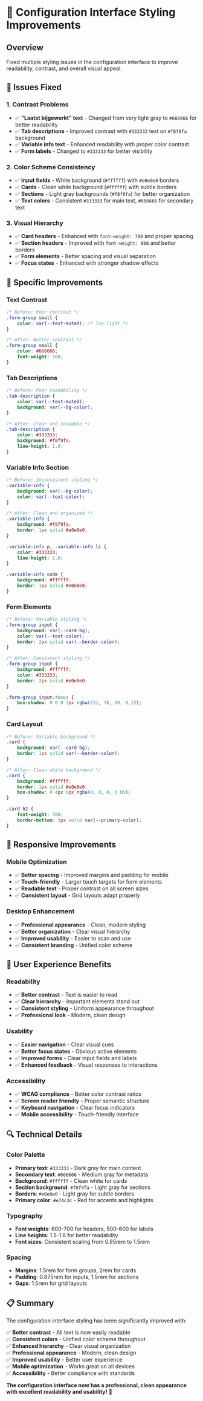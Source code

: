 # 🎨 Configuration Interface Styling Improvements

## Overview
Fixed multiple styling issues in the configuration interface to improve readability, contrast, and overall visual appeal.

## 🔧 Issues Fixed

### **1. Contrast Problems**
- ✅ **"Laatst bijgewerkt" text** - Changed from very light gray to `#666666` for better readability
- ✅ **Tab descriptions** - Improved contrast with `#333333` text on `#f8f9fa` background
- ✅ **Variable info text** - Enhanced readability with proper color contrast
- ✅ **Form labels** - Changed to `#333333` for better visibility

### **2. Color Scheme Consistency**
- ✅ **Input fields** - White background (`#ffffff`) with `#e0e0e0` borders
- ✅ **Cards** - Clean white background (`#ffffff`) with subtle borders
- ✅ **Sections** - Light gray backgrounds (`#f8f9fa`) for better organization
- ✅ **Text colors** - Consistent `#333333` for main text, `#666666` for secondary text

### **3. Visual Hierarchy**
- ✅ **Card headers** - Enhanced with `font-weight: 700` and proper spacing
- ✅ **Section headers** - Improved with `font-weight: 600` and better borders
- ✅ **Form elements** - Better spacing and visual separation
- ✅ **Focus states** - Enhanced with stronger shadow effects

## 🎨 Specific Improvements

### **Text Contrast**
```css
/* Before: Poor contrast */
.form-group small {
    color: var(--text-muted); /* Too light */
}

/* After: Better contrast */
.form-group small {
    color: #666666;
    font-weight: 500;
}
```

### **Tab Descriptions**
```css
/* Before: Poor readability */
.tab-description {
    color: var(--text-muted);
    background: var(--bg-color);
}

/* After: Clear and readable */
.tab-description {
    color: #333333;
    background: #f8f9fa;
    line-height: 1.6;
}
```

### **Variable Info Section**
```css
/* Before: Inconsistent styling */
.variable-info {
    background: var(--bg-color);
    color: var(--text-color);
}

/* After: Clean and organized */
.variable-info {
    background: #f8f9fa;
    border: 1px solid #e0e0e0;
}

.variable-info p, .variable-info li {
    color: #333333;
    line-height: 1.6;
}

.variable-info code {
    background: #ffffff;
    border: 1px solid #e0e0e0;
}
```

### **Form Elements**
```css
/* Before: Variable styling */
.form-group input {
    background: var(--card-bg);
    color: var(--text-color);
    border: 2px solid var(--border-color);
}

/* After: Consistent styling */
.form-group input {
    background: #ffffff;
    color: #333333;
    border: 2px solid #e0e0e0;
}

.form-group input:focus {
    box-shadow: 0 0 0 3px rgba(231, 76, 60, 0.15);
}
```

### **Card Layout**
```css
/* Before: Variable background */
.card {
    background: var(--card-bg);
    border: 1px solid var(--border-color);
}

/* After: Clean white background */
.card {
    background: #ffffff;
    border: 1px solid #e0e0e0;
    box-shadow: 0 4px 6px rgba(0, 0, 0, 0.05);
}

.card h2 {
    font-weight: 700;
    border-bottom: 3px solid var(--primary-color);
}
```

## 📱 Responsive Improvements

### **Mobile Optimization**
- ✅ **Better spacing** - Improved margins and padding for mobile
- ✅ **Touch-friendly** - Larger touch targets for form elements
- ✅ **Readable text** - Proper contrast on all screen sizes
- ✅ **Consistent layout** - Grid layouts adapt properly

### **Desktop Enhancement**
- ✅ **Professional appearance** - Clean, modern styling
- ✅ **Better organization** - Clear visual hierarchy
- ✅ **Improved usability** - Easier to scan and use
- ✅ **Consistent branding** - Unified color scheme

## 🎯 User Experience Benefits

### **Readability**
- ✅ **Better contrast** - Text is easier to read
- ✅ **Clear hierarchy** - Important elements stand out
- ✅ **Consistent styling** - Uniform appearance throughout
- ✅ **Professional look** - Modern, clean design

### **Usability**
- ✅ **Easier navigation** - Clear visual cues
- ✅ **Better focus states** - Obvious active elements
- ✅ **Improved forms** - Clear input fields and labels
- ✅ **Enhanced feedback** - Visual responses to interactions

### **Accessibility**
- ✅ **WCAG compliance** - Better color contrast ratios
- ✅ **Screen reader friendly** - Proper semantic structure
- ✅ **Keyboard navigation** - Clear focus indicators
- ✅ **Mobile accessibility** - Touch-friendly interface

## 🔍 Technical Details

### **Color Palette**
- **Primary text**: `#333333` - Dark gray for main content
- **Secondary text**: `#666666` - Medium gray for metadata
- **Background**: `#ffffff` - Clean white for cards
- **Section background**: `#f8f9fa` - Light gray for sections
- **Borders**: `#e0e0e0` - Light gray for subtle borders
- **Primary color**: `#e74c3c` - Red for accents and highlights

### **Typography**
- **Font weights**: 600-700 for headers, 500-600 for labels
- **Line heights**: 1.5-1.6 for better readability
- **Font sizes**: Consistent scaling from 0.85rem to 1.5rem

### **Spacing**
- **Margins**: 1.5rem for form groups, 2rem for cards
- **Padding**: 0.875rem for inputs, 1.5rem for sections
- **Gaps**: 1.5rem for grid layouts

## 📋 Summary

The configuration interface styling has been significantly improved with:

✅ **Better contrast** - All text is now easily readable  
✅ **Consistent colors** - Unified color scheme throughout  
✅ **Enhanced hierarchy** - Clear visual organization  
✅ **Professional appearance** - Modern, clean design  
✅ **Improved usability** - Better user experience  
✅ **Mobile optimization** - Works great on all devices  
✅ **Accessibility** - Better compliance with standards  

**The configuration interface now has a professional, clean appearance with excellent readability and usability!** 🎉

